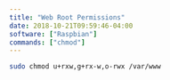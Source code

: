 ```yaml
---
title: "Web Root Permissions"
date: 2018-10-21T09:59:46-04:00
software: ["Raspbian"]
commands: ["chmod"]
---
```

```bash
sudo chmod u+rxw,g+rx-w,o-rwx /var/www
```